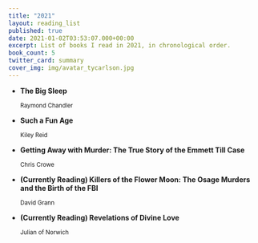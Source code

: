 ```yaml
---
title: "2021"
layout: reading_list
published: true
date: 2021-01-02T03:53:07.000+00:00
excerpt: List of books I read in 2021, in chronological order.
book_count: 5
twitter_card: summary
cover_img: img/avatar_tycarlson.jpg
---
```


- **The Big Sleep**
  <div><small>Raymond Chandler</small></div>

- **Such a Fun Age**
  <div><small>Kiley Reid</small></div>

- **Getting Away with Murder: The True Story of the Emmett Till Case**
  <div><small>Chris Crowe</small></div>

- **(Currently Reading) Killers of the Flower Moon: The Osage Murders and the Birth of the FBI**
  <div><small>David Grann</small></div>

- **(Currently Reading) Revelations of Divine Love**
  <div><small>Julian of Norwich</small></div>
